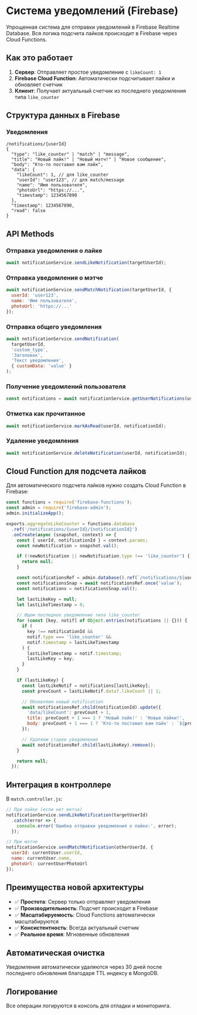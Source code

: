 # Система уведомлений (Firebase)

Упрощенная система для отправки уведомлений в Firebase Realtime Database. Вся логика подсчета лайков происходит в Firebase через Cloud Functions.

## Как это работает

1. **Сервер**: Отправляет простое уведомление с `likeCount: 1`
2. **Firebase Cloud Function**: Автоматически подсчитывает лайки и обновляет счетчик
3. **Клиент**: Получает актуальный счетчик из последнего уведомления типа `like_counter`

## Структура данных в Firebase

### Уведомления
```
/notifications/{userId}
{
  "type": "like_counter" | "match" | "message",
  "title": "Новый лайк!" | "Новый мэтч!" | "Новое сообщение",
  "body": "Кто-то поставил вам лайк",
  "data": {
    "likeCount": 1, // для like_counter
    "userId": "user123", // для match/message
    "name": "Имя пользователя",
    "photoUrl": "https://...",
    "timestamp": 1234567890
  },
  "timestamp": 1234567890,
  "read": false
}
```

## API Methods

### Отправка уведомления о лайке
```javascript
await notificationService.sendLikeNotification(targetUserId);
```

### Отправка уведомления о мэтче
```javascript
await notificationService.sendMatchNotification(targetUserId, {
  userId: 'user123',
  name: 'Имя пользователя',
  photoUrl: 'https://...'
});
```

### Отправка общего уведомления
```javascript
await notificationService.sendNotification(
  targetUserId,
  'custom_type',
  'Заголовок',
  'Текст уведомления',
  { customData: 'value' }
);
```

### Получение уведомлений пользователя
```javascript
const notifications = await notificationService.getUserNotifications(userId);
```

### Отметка как прочитанное
```javascript
await notificationService.markAsRead(userId, notificationId);
```

### Удаление уведомления
```javascript
await notificationService.deleteNotification(userId, notificationId);
```

## Cloud Function для подсчета лайков

Для автоматического подсчета лайков нужно создать Cloud Function в Firebase:

```javascript
const functions = require('firebase-functions');
const admin = require('firebase-admin');
admin.initializeApp();

exports.aggregateLikeCounter = functions.database
  .ref('/notifications/{userId}/{notificationId}')
  .onCreate(async (snapshot, context) => {
    const { userId, notificationId } = context.params;
    const newNotification = snapshot.val();

    if (!newNotification || newNotification.type !== 'like_counter') {
      return null;
    }

    const notificationsRef = admin.database().ref(`/notifications/${userId}`);
    const notificationsSnap = await notificationsRef.once('value');
    const notifications = notificationsSnap.val();

    let lastLikeKey = null;
    let lastLikeTimestamp = 0;

    // Ищем последнее уведомление типа like_counter
    for (const [key, notif] of Object.entries(notifications || {})) {
      if (
        key !== notificationId &&
        notif.type === 'like_counter' &&
        notif.timestamp > lastLikeTimestamp
      ) {
        lastLikeTimestamp = notif.timestamp;
        lastLikeKey = key;
      }
    }

    if (lastLikeKey) {
      const lastLikeNotif = notifications[lastLikeKey];
      const prevCount = lastLikeNotif.data?.likeCount || 1;

      // Обновляем новый notification
      await notificationsRef.child(notificationId).update({
        'data/likeCount': prevCount + 1,
        title: prevCount + 1 === 1 ? 'Новый лайк!' : 'Новые лайки!',
        body: prevCount + 1 === 1 ? 'Кто-то поставил вам лайк' : `${prevCount + 1} человек поставили вам лайк`
      });

      // Удаляем старое уведомление
      await notificationsRef.child(lastLikeKey).remove();
    }

    return null;
  });
```

## Интеграция в контроллере

В `match.controller.js`:

```javascript
// При лайке (если нет мэтча)
notificationService.sendLikeNotification(targetUserId)
  .catch(error => {
    console.error('Ошибка отправки уведомления о лайке:', error);
  });

// При мэтче
notificationService.sendMatchNotification(otherUserId, {
  userId: currentUser.userId,
  name: currentUser.name,
  photoUrl: currentUserPhotoUrl
});
```

## Преимущества новой архитектуры

- ✅ **Простота**: Сервер только отправляет уведомления
- ✅ **Производительность**: Подсчет происходит в Firebase
- ✅ **Масштабируемость**: Cloud Functions автоматически масштабируются
- ✅ **Консистентность**: Всегда актуальный счетчик
- ✅ **Реальное время**: Мгновенные обновления

## Автоматическая очистка

Уведомления автоматически удаляются через 30 дней после последнего обновления благодаря TTL индексу в MongoDB.

## Логирование

Все операции логируются в консоль для отладки и мониторинга. 